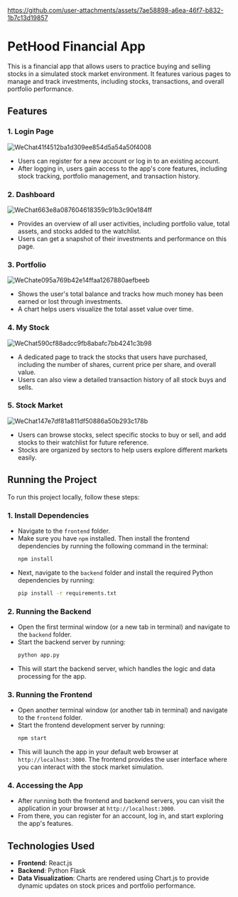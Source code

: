 
https://github.com/user-attachments/assets/7ae58898-a6ea-46f7-b832-1b7c13d19857

# PetHood Financial App

This is a financial app that allows users to practice buying and selling stocks in a simulated stock market environment. It features various pages to manage and track investments, including stocks, transactions, and overall portfolio performance.

## Features

### 1. **Login Page**
![WeChat41f4512ba1d309ee854d5a54a50f4008](https://github.com/user-attachments/assets/4e74c432-27fe-46ea-b621-c7600920a7c4)

   - Users can register for a new account or log in to an existing account.
   - After logging in, users gain access to the app's core features, including stock tracking, portfolio management, and transaction history.


### 2. **Dashboard**
![WeChat663e8a087604618359c91b3c90e184ff](https://github.com/user-attachments/assets/7c8e1a1c-741b-479b-ae78-f80dfce5bd94)

   - Provides an overview of all user activities, including portfolio value, total assets, and stocks added to the watchlist.
   - Users can get a snapshot of their investments and performance on this page.

### 3. **Portfolio**
![WeChate095a769b42e14ffaa1267880aefbeeb](https://github.com/user-attachments/assets/cae790e8-0794-40ad-8465-366d6b751c85)

   - Shows the user's total balance and tracks how much money has been earned or lost through investments.
   - A chart helps users visualize the total asset value over time.

### 4. **My Stock**
![WeChat590cf88adcc9fb8abafc7bb4241c3b98](https://github.com/user-attachments/assets/888a7716-93f5-4bf2-baec-32175df4b7d4)

   - A dedicated page to track the stocks that users have purchased, including the number of shares, current price per share, and overall value.
   - Users can also view a detailed transaction history of all stock buys and sells.

### 5. **Stock Market**
![WeChat147e7df81a811df50886a50b293c178b](https://github.com/user-attachments/assets/dcbbe841-6c5c-4a8c-9e3c-b44ff7cfd0c4)

   - Users can browse stocks, select specific stocks to buy or sell, and add stocks to their watchlist for future reference.
   - Stocks are organized by sectors to help users explore different markets easily.

## Running the Project

To run this project locally, follow these steps:

### 1. **Install Dependencies**
   - Navigate to the `frontend` folder.
   - Make sure you have `npm` installed. Then install the frontend dependencies by running the following command in the terminal:
     ```bash
     npm install
     ```
   - Next, navigate to the `backend` folder and install the required Python dependencies by running:
     ```bash
     pip install -r requirements.txt
     ```

### 2. **Running the Backend**
   - Open the first terminal window (or a new tab in terminal) and navigate to the `backend` folder.
   - Start the backend server by running:
     ```bash
     python app.py
     ```
   - This will start the backend server, which handles the logic and data processing for the app.

### 3. **Running the Frontend**
   - Open another terminal window (or another tab in terminal) and navigate to the `frontend` folder.
   - Start the frontend development server by running:
     ```bash
     npm start
     ```
   - This will launch the app in your default web browser at `http://localhost:3000`. The frontend provides the user interface where you can interact with the stock market simulation.

### 4. **Accessing the App**
   - After running both the frontend and backend servers, you can visit the application in your browser at `http://localhost:3000`.
   - From there, you can register for an account, log in, and start exploring the app's features.

## Technologies Used
- **Frontend**: React.js
- **Backend**: Python Flask
- **Data Visualization**: Charts are rendered using Chart.js to provide dynamic updates on stock prices and portfolio performance.


